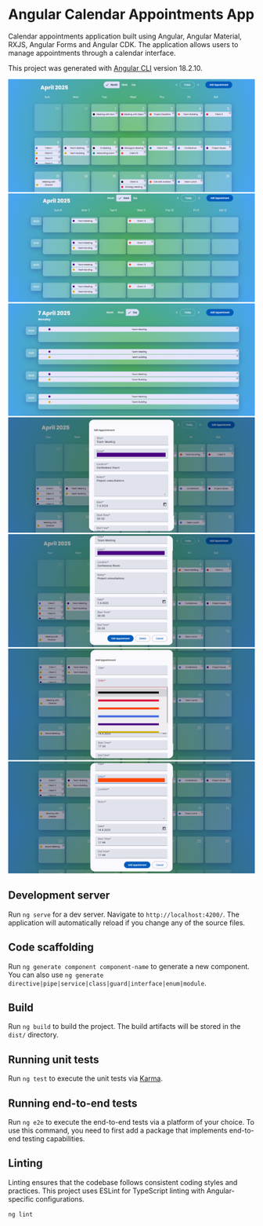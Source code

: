 # Angular Calendar Appointments App

Calendar appointments application built using Angular, Angular Material, RXJS, Angular Forms and Angular CDK. The application allows users to manage appointments through a calendar interface.

This project was generated with [Angular CLI](https://github.com/angular/angular-cli) version 18.2.10.

![Month View](/screenshots/1.png?raw=true "Month View")
![Week View](/screenshots/2.png?raw=true "Week View")
![Day View](/screenshots/3.png?raw=true "Day View")
![Edit Appointment](/screenshots/4.png?raw=true "Edit Appointment")
![Edit Appointment 2](/screenshots/5.png?raw=true "Edit Appointment 2")
![Add Appointment](/screenshots/6.png?raw=true "Add Appointment")
![Add Appointment 2](/screenshots/7.png?raw=true "Add Appointment 2")

## Development server

Run `ng serve` for a dev server. Navigate to `http://localhost:4200/`. The application will automatically reload if you change any of the source files.

## Code scaffolding

Run `ng generate component component-name` to generate a new component. You can also use `ng generate directive|pipe|service|class|guard|interface|enum|module`.

## Build

Run `ng build` to build the project. The build artifacts will be stored in the `dist/` directory.

## Running unit tests

Run `ng test` to execute the unit tests via [Karma](https://karma-runner.github.io).

## Running end-to-end tests

Run `ng e2e` to execute the end-to-end tests via a platform of your choice. To use this command, you need to first add a package that implements end-to-end testing capabilities.

## Linting
Linting ensures that the codebase follows consistent coding styles and practices. This project uses ESLint for TypeScript linting with Angular-specific configurations.

```bash
ng lint
```
